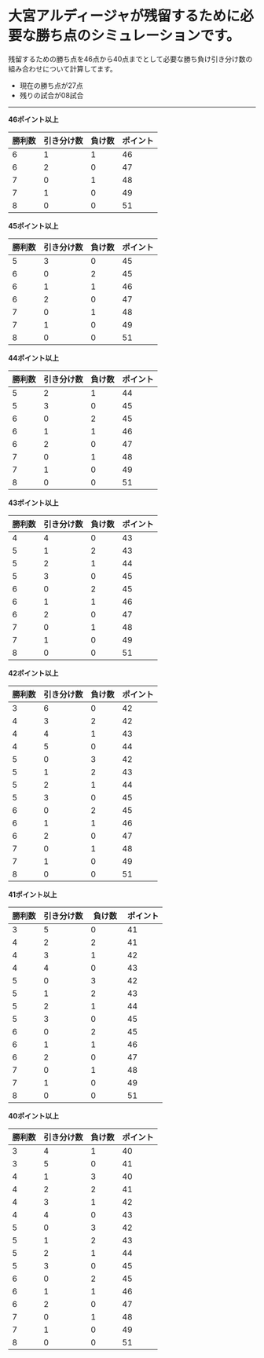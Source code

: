 # 大宮アルディージャが残留するために必要な勝ち点のシミュレーションです。
残留するための勝ち点を46点から40点までとして必要な勝ち負け引き分け数の組み合わせについて計算してます。
- 現在の勝ち点が27点
- 残りの試合が08試合
 
---

**46ポイント以上**

| 勝利数 | 引き分け数 | 負け数 | ポイント |
|-------|-----------|-------|---------|
| 6     | 1         | 1     | 46      |
| 6     | 2         | 0     | 47      |
| 7     | 0         | 1     | 48      |
| 7     | 1         | 0     | 49      |
| 8     | 0         | 0     | 51      |

**45ポイント以上**

| 勝利数 | 引き分け数 | 負け数 | ポイント |
|-------|-----------|-------|---------|
| 5     | 3         | 0     | 45      |
| 6     | 0         | 2     | 45      |
| 6     | 1         | 1     | 46      |
| 6     | 2         | 0     | 47      |
| 7     | 0         | 1     | 48      |
| 7     | 1         | 0     | 49      |
| 8     | 0         | 0     | 51      |

**44ポイント以上**

| 勝利数 | 引き分け数 | 負け数 | ポイント |
|-------|-----------|-------|---------|
| 5     | 2         | 1     | 44      |
| 5     | 3         | 0     | 45      |
| 6     | 0         | 2     | 45      |
| 6     | 1         | 1     | 46      |
| 6     | 2         | 0     | 47      |
| 7     | 0         | 1     | 48      |
| 7     | 1         | 0     | 49      |
| 8     | 0         | 0     | 51      |

**43ポイント以上**

| 勝利数 | 引き分け数 | 負け数 | ポイント |
|-------|-----------|-------|---------|
| 4     | 4         | 0     | 43      |
| 5     | 1         | 2     | 43      |
| 5     | 2         | 1     | 44      |
| 5     | 3         | 0     | 45      |
| 6     | 0         | 2     | 45      |
| 6     | 1         | 1     | 46      |
| 6     | 2         | 0     | 47      |
| 7     | 0         | 1     | 48      |
| 7     | 1         | 0     | 49      |
| 8     | 0         | 0     | 51      |

**42ポイント以上**

| 勝利数 | 引き分け数 | 負け数 | ポイント |
|-------|-----------|-------|---------|
| 3     | 6         | 0     | 42      |
| 4     | 3         | 2     | 42      |
| 4     | 4         | 1     | 43      |
| 4     | 5         | 0     | 44      |
| 5     | 0         | 3     | 42      |
| 5     | 1         | 2     | 43      |
| 5     | 2         | 1     | 44      |
| 5     | 3         | 0     | 45      |
| 6     | 0         | 2     | 45      |
| 6     | 1         | 1     | 46      |
| 6     | 2         | 0     | 47      |
| 7     | 0         | 1     | 48      |
| 7     | 1         | 0     | 49      |
| 8     | 0         | 0     | 51      |

**41ポイント以上**

| 勝利数 | 引き分け数 | 負け数 | ポイント |
|-------|-----------|-------|---------|
| 3     | 5         | 0     | 41      |
| 4     | 2         | 2     | 41      |
| 4     | 3         | 1     | 42      |
| 4     | 4         | 0     | 43      |
| 5     | 0         | 3     | 42      |
| 5     | 1         | 2     | 43      |
| 5     | 2         | 1     | 44      |
| 5     | 3         | 0　　　| 45      |
| 6     | 0         | 2     | 45      |
| 6     | 1         | 1     | 46      |
| 6     | 2         | 0     | 47      |
| 7     | 0         | 1     | 48      |
| 7     | 1         | 0     | 49      |
| 8     | 0         | 0     | 51      |

**40ポイント以上**

| 勝利数 | 引き分け数 | 負け数 | ポイント |
|-------|-----------|-------|---------|
| 3     | 4         | 1     | 40      |
| 3     | 5         | 0     | 41      |
| 4     | 1         | 3     | 40      |
| 4     | 2         | 2     | 41      |
| 4     | 3         | 1     | 42      |
| 4     | 4         | 0     | 43      |
| 5     | 0         | 3     | 42      |
| 5     | 1         | 2     | 43      |
| 5     | 2         | 1     | 44      |
| 5     | 3         | 0     | 45      |
| 6     | 0         | 2     | 45      |
| 6     | 1         | 1     | 46      |
| 6     | 2         | 0     | 47      |
| 7     | 0         | 1     | 48      |
| 7     | 1         | 0     | 49      |
| 8     | 0         | 0     | 51      |

